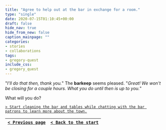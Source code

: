 ```yaml
---
title: "Agree to help out at the bar in exchange for a room."
type: "single"
date: 2020-07-15T01:10:45+00:00
draft: false
hide_nav: true
hide_from_new: false
caption_mainpage: ""
categories:
- stories
- collaborations
tags:
- gregory-quest
include_css:
- gregory_quest
---
```


"*I'll do that then, thank you.*" The **barkeep** seems pleased. "*Great! We won't be closing for a couple hours. What you do until then is up to you.*"

What will you do?

[``> Start cleaning the bar and tables while chatting with the bar patrons to learn more about the town.``](../64)

|[``< Previous page``](../62)|[``< Back to the start``](../)|
|---|---|
